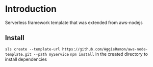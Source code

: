 # Introduction
Serverless framework template that was extended from aws-nodejs

## Install
`sls create --template-url https://github.com/AggieRamon/aws-node-template.git --path myService`
`npm install` in the created directory to install dependencies